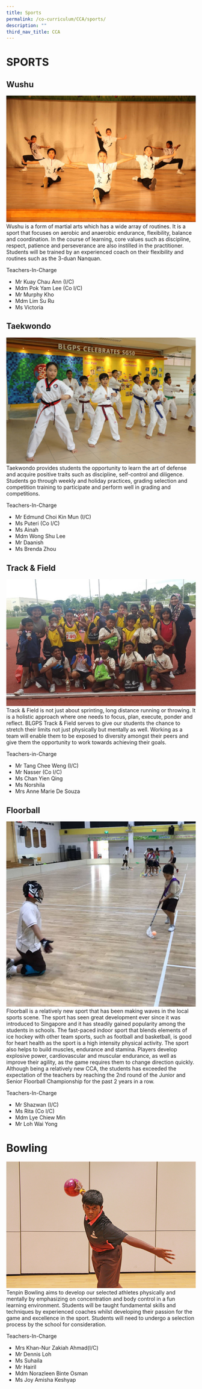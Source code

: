 ```yaml
---
title: Sports
permalink: /co-curriculum/CCA/sports/
description: ""
third_nav_title: CCA
---
```

# SPORTS
## Wushu
![](/images/Wushu%20(2).jpg)
Wushu is a form of martial arts which has a wide array of routines.  It is a sport that focuses on aerobic and anaerobic endurance, flexibility, balance and coordination.  In the course of learning, core values such as discipline, respect, patience and perseverance are also instilled in the practitioner. Students will be trained by an experienced coach on their flexibility and routines such as the 3-duan Nanquan.

Teachers-In-Charge

* Mr Kuay Chau Ann (I/C)
* Mdm Pok Yam Lee (Co I/C)
* Mr Murphy Kho
* Mdm Lim Su Ru
* Ms Victoria

## Taekwondo
![](/images/Taekwondo.jpg)
Taekwondo provides students the opportunity to learn the art of defense and acquire positive traits such as discipline, self-control and diligence. Students go through weekly and holiday practices, grading selection and competition training to participate and perform well in grading and competitions.     

Teachers-In-Charge

* Mr Edmund Choi Kin Mun (I/C)
* Ms Puteri (Co I/C)
* Ms Ainah  
* Mdm Wong Shu Lee
* Mr Daanish
* Ms Brenda Zhou

## Track & Field
![](/images/Track%20&%20Field.jpg)
Track & Field is not just about sprinting, long distance running or throwing. It is a holistic approach where one needs to focus, plan, execute, ponder and reflect. BLGPS Track & Field serves to give our students the chance to stretch their limits not just physically but mentally as well. Working as a team will enable them to be exposed to diversity amongst their peers and give them the opportunity to work towards achieving their goals.

Teachers-in-Charge

* Mr Tang Chee Weng (I/C)
* Mr Nasser (Co I/C)
* Ms Chan Yien Qing
* Ms Norshila
* Mrs Anne Marie De Souza

## Floorball
![](/images/Floorball%20(2).jpg)
Floorball is a relatively new sport that has been making waves in the local sports scene. The sport has seen great development ever since it was introduced to Singapore and it has steadily gained popularity among the students in schools.
The fast-paced indoor sport that blends elements of ice hockey with other team sports, such as football and basketball, is good for heart health as the sport is a high intensity physical activity. The sport also helps to build muscles, endurance and stamina. Players develop explosive power, cardiovascular and muscular endurance, as well as improve their agility, as the game requires them to change direction quickly.
Although being a relatively new CCA, the students has exceeded the expectation of the teachers by reaching the 2nd round of the Junior and Senior Floorball Championship for the past 2 years in a row.

Teachers-In-Charge 

* Mr Shazwan (I/C)
* Ms Rita (Co I/C)
* Mdm Lye Chiew Min
* Mr Loh Wai Yong

# Bowling
![](/images/bowling.jpg)
Tenpin Bowling aims to develop our selected athletes physically and mentally by emphasizing on concentration and body control in a fun learning environment. Students will be taught fundamental skills and techniques by experienced coaches whilst developing their passion for the game and excellence in the sport. Students will need to undergo a selection process by the school for consideration.

Teachers-In-Charge

* Mrs Khan-Nur Zakiah Ahmad(I/C)
* Mr Dennis Loh
* Ms Suhaila
* Mr Hairil
* Mdm Norazleen Binte Osman
* Ms Joy Amisha Keshyap